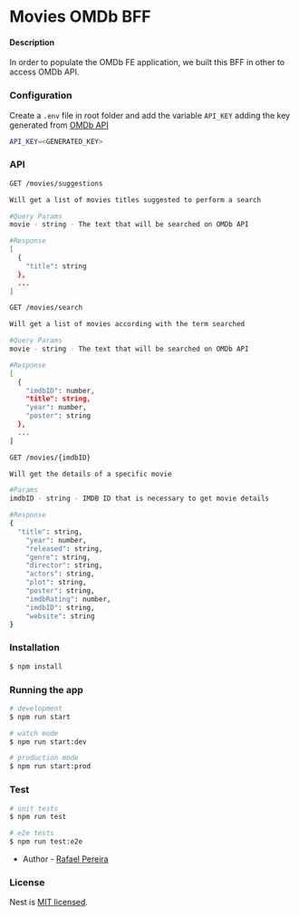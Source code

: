 # Movies OMDb BFF

#### Description

In order to populate the OMDb FE application, we built this BFF in other to access OMDb API.

### Configuration

Create a `.env` file in root folder and add the variable `API_KEY` adding the key generated from [OMDb API](http://www.omdbapi.com/apikey.aspx)

```bash
API_KEY=<GENERATED_KEY>
```

### API

```bash
GET /movies/suggestions

Will get a list of movies titles suggested to perform a search

#Query Params
movie - string - The text that will be searched on OMDb API

#Response
[
  {
    "title": string
  },
  ...
]
```

```bash
GET /movies/search

Will get a list of movies according with the term searched

#Query Params
movie - string - The text that will be searched on OMDb API

#Response
[
  {
    "imdbID": number,
    "title": string,
    "year": number,
    "poster": string
  },
  ...
]
```

```bash
GET /movies/{imdbID}

Will get the details of a specific movie

#Params
imdbID - string - IMDB ID that is necessary to get movie details

#Response
{
  "title": string,
	"year": number,
	"released": string,
	"genre": string,
	"director": string,
	"actors": string,
	"plot": string,
	"poster": string,
	"imdbRating": number,
	"imdbID": string,
	"website": string
}
```

### Installation

```bash
$ npm install
```

### Running the app

```bash
# development
$ npm run start

# watch mode
$ npm run start:dev

# production mode
$ npm run start:prod
```

### Test

```bash
# unit tests
$ npm run test

# e2e tests
$ npm run test:e2e
```

- Author - [Rafael Pereira](https://github.com/Teoble)

### License

Nest is [MIT licensed](LICENSE).
